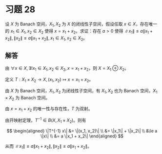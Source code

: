 # 习题 28

设 $X$ 为 Banach 空间，$X_1, X_2$ 为 $X$ 的闭线性子空间，假设任取 $x \in X$，存在唯一的 $x_1 \in X_1, x_2 \in X_2$ 使得 $x = x_1 + x_2$。求证：存在 $a > 0$ 使得 $\|x_1\| \le a \|x_1 + x_2\|, \|x_2 \| \le a \|x_1 + x_2\|, x_1 \in X_1, x_2 \in X_2$。

## 解答

由 $\forall x \in X, \exists! x_1 \in X_1, x_2 \in X_2, x = x_1 + x_2$，则 $X = X_1 \oplus X_2$。

定义 $T: X_1 \times X_2 \to X, (x_1, x_2) \mapsto x = x_1 + x_2$。

由 $X$ 为 Banach 空间，$X_1, X_2$ 为闭线性子空间，有 $X_1, X_2$ 也为 Banach 空间，$X_1 \times X_2$ 为 Banach 空间。

由 $x = x_1 + x_2$ 的唯一性与存在性，$T$ 为双射。

由开映射定理，$T^{-1} \in B(X, X_1 \times X_2)$。则有

$$
\begin{aligned}
\|T^{-1} x\| &= \|(x_1, x_2)\| \\
&= \|x_1\| + \|x_2\| \\
&\le a \|x\| \\
&= a \|x_1 + x_2\|
\end{aligned}
$$

从而 $\|x_1\| \le a \|x_1 + x_2\|, \|x_2 \| \le a \|x_1 + x_2\|$。
